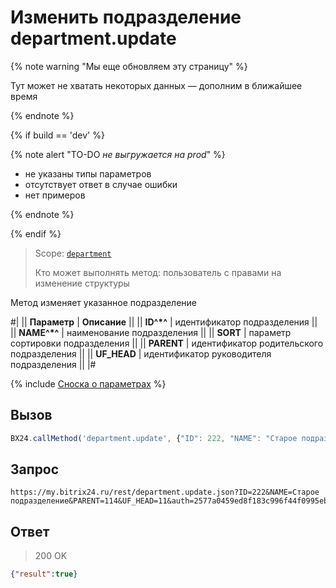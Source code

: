 # Изменить подразделение department.update

{% note warning "Мы еще обновляем эту страницу" %}

Тут может не хватать некоторых данных — дополним в ближайшее время

{% endnote %}

{% if build == 'dev' %}

{% note alert "TO-DO _не выгружается на prod_" %}

- не указаны типы параметров
- отсутствует ответ в случае ошибки
- нет примеров
  
{% endnote %}

{% endif %}

> Scope: [`department`](../scopes/permissions.md)
>
> Кто может выполнять метод: пользователь с правами на изменение структуры

Метод изменяет указанное подразделение

#|
|| **Параметр** | **Описание** ||
|| **ID^*^** | идентификатор подразделения ||
|| **NAME^*^** | наименование подразделения ||
|| **SORT** | параметр сортировки подразделения ||
|| **PARENT** | идентификатор родительского подразделения ||
|| **UF_HEAD** | идентификатор руководителя подразделения ||
|#

{% include [Сноска о параметрах](../../_includes/required.md) %}

## Вызов

```js
BX24.callMethod('department.update', {"ID": 222, "NAME": "Старое подразделение", "PARENT": 114, "UF_HEAD": 11});
```

## Запрос

```
https://my.bitrix24.ru/rest/department.update.json?ID=222&NAME=Старое подразделение&PARENT=114&UF_HEAD=11&auth=2577a0459ed8f183c996f44f0995ebe5
```

## Ответ

> 200 OK

```json
{"result":true}
```